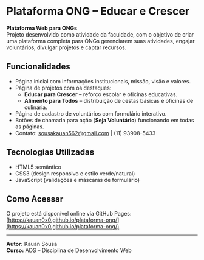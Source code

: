 # Plataforma ONG – Educar e Crescer

**Plataforma Web para ONGs**  
Projeto desenvolvido como atividade da faculdade, com o objetivo de criar uma plataforma completa para ONGs gerenciarem suas atividades, engajar voluntários, divulgar projetos e captar recursos.

## Funcionalidades

- Página inicial com informações institucionais, missão, visão e valores.  
- Página de projetos com os destaques:  
  - **Educar para Crescer** – reforço escolar e oficinas educativas.  
  - **Alimento para Todos** – distribuição de cestas básicas e oficinas de culinária.  
- Página de cadastro de voluntários com formulário interativo.  
- Botões de chamada para ação (**Seja Voluntário**) funcionando em todas as páginas.  
- Contato: sousakauan562@gmail.com | (11) 93908-5433

## Tecnologias Utilizadas

- HTML5 semântico  
- CSS3 (design responsivo e estilo verde/natural)  
- JavaScript (validações e máscaras de formulário)  

## Como Acessar

O projeto está disponível online via GitHub Pages:  
[https://kauan0x0.github.io/plataforma-ong/](https://kauan0x0.github.io/plataforma-ong/)

---

**Autor:** Kauan Sousa  
**Curso:** ADS – Disciplina de Desenvolvimento Web
